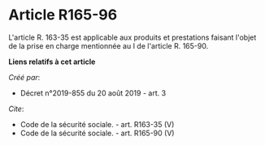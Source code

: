 # Article R165-96

L'article R. 163-35 est applicable aux produits et prestations faisant l'objet de la prise en charge mentionnée au I de
l'article R. 165-90.

**Liens relatifs à cet article**

_Créé par_:

  - Décret n°2019-855 du 20 août 2019 - art. 3

_Cite_:

  - Code de la sécurité sociale. - art. R163-35 (V)
  - Code de la sécurité sociale. - art. R165-90 (V)
